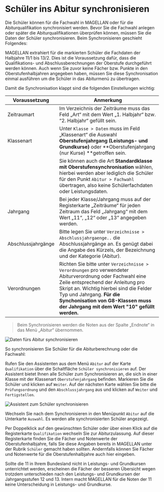 # Schüler ins Abitur synchronisieren

Die Schüler können für die Fachwahl in MAGELLAN oder für die Abiturqualifikation synchronisiert werden.
Bevor Sie die Fachwahl anlegen oder später die Abiturqualifikationen überprüfen können, müssen Sie die Daten der Schüler synchronisieren. Beim Synchronisieren geschieht Folgendes: 

MAGELLAN extrahiert für die markierten Schüler die Fachdaten der Halbjahre 11/1 bis 13/2. Dies ist die Voraussetzung dafür, dass die Qualifikations- und Abschlussberechnungen der Oberstufe durchgeführt werden können. Auch wenn Sie zuvor keine Fächer bzw. Punkte in den Oberstufenhalbjahren angegeben haben, müssen Sie diese Synchronisation einmal ausführen um die Schüler in das Abiturmenü zu übertragen.


Damit die Synchronisation klappt sind die folgenden Einstellungen wichtig:

|Voraussetzung | Anmerkung |
|--|--|
|Zeitraumart | Im Verzeichnis der Zeiträume muss das Feld „Art“ mit dem Wert „1. Halbjahr“ bzw. “2. Halbjahr“ gefüllt sein. |
 |Klassenart| Unter ```Klasse > Daten``` muss im Feld „Klassenart“ die Auswahl **Oberstufenjahrgang (Leistungs- und Grundkurse)** oder **Oberstufenjahrgang (nur Kurse) **getroffen sein. |
 ||Sie können auch die Art **Standardklasse mit Oberstufensynchronisation** wählen, hierbei werden aber lediglich die Schüler für den Punkt ```Abitur > Fachwahl``` übertragen, also keine Schülerfachdaten oder Leistungsdaten.|
|Jahrgang | Bei jeder Klasse/Jahrgang muss auf der Registerkarte „Zeiträume“ für jeden Zeitraum das Feld „Jahrgang“ mit dem Wert „11“, „12“ oder „13“ angegeben werden.| 
|Abschlussjahrgänge | Bitte legen Sie unter ```Verzeichnisse > Abschlussjahrgaenge..``` die Abschlussjahrgänge an. Es genügt dabei die Angabe des Kürzels, der Bezeichnung und der Kategorie (Abitur). |
 |Verordnungen | Richten Sie bitte unter ```Verzeichnisse > Verordnungen``` pro verwendeter Abiturverordnung oder Fachwahl eine Zeile entsprechend der Anleitung pro Skript an. Wichtig hierbei sind die Felder Typ und Jahrgang. **Für die Synchonisation von G8-Klassen muss der Jahrgang mit dem Wert "10" gefüllt werden.**|
 
 
 > Beim Synchronisieren werden die Noten aus der Spalte „Endnote“ in das Menü „Abitur“ übernommen.
 

![Daten fürs Abitur synchronisieren](/assets/images/abi_sync.jpg)

So synchronisieren Sie Schüler für die Abiturberechnung oder die Fachwahl:

Rufen Sie den Assistenten aus dem Menü ```Abitur``` auf der Karte ```Qualifikation``` über die Schaltfläche ```Schüler synchronisieren``` auf. Der Assistent bietet Ihnen alle Schüler zum Synchronisieren an, die sich in einer Klasse mit der Klassenart ```Oberstufenjahrgang``` befinden. Markieren Sie die Schüler und klicken auf ```Weiter```.
Auf der nächsten Karte wählen Sie bitte die ```Prüfungsordnung``` und den ```Abschlussjahrgang``` aus und klicken auf ```Weiter``` und ```Fertigstellen```.

![Assistent zum Schüler synchronisieren](/assets/images/abi_sync2.png)

Wechseln Sie nach dem Synchronisieren in den Menüpunkt ```Abitur``` auf die Unterkarte ```Auswahl```. Es werden alle synchronisierten Schüler angezeigt.

Per Doppelklick auf den gewünschten Schüler oder über einen Klick auf die Registerkarte ```Qualifikation``` wechseln Sie zur Abiturzulassung. Auf dieser Registerkarte finden Sie die Fächer und Notenwerte der Oberstufenhalbjahre, falls Sie diese Angaben bereits in MAGELLAN unter der Rubrik ```Schüler``` gemacht haben sollten. Andernfalls können Sie Fächer und Notenwerte für die Oberstufenhalbjahre auch hier eingeben.

Sollte die 11 in Ihrem Bundesland nicht in Leistungs- und Grundkursen unterrichtet werden, erscheinen die Fächer der besseren Übersicht wegen trotzdem unterschieden nach den Leistungs- und Grundkursen der Jahrgangsstufen 12 und 13. Intern macht MAGELLAN für die Noten der 11 keine Unterscheidung in Leistungs- und Grundkurse.

